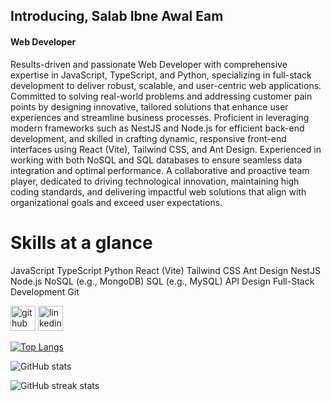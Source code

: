 ## Introducing, Salab Ibne Awal Eam
#### Web Developer 
Results-driven and passionate Web Developer with comprehensive expertise in JavaScript, TypeScript, and Python, specializing in full-stack development to deliver robust, scalable, and user-centric web applications. Committed to solving real-world problems and addressing customer pain points by designing innovative, tailored solutions that enhance user experiences and streamline business processes. Proficient in leveraging modern frameworks such as NestJS and Node.js for efficient back-end development, and skilled in crafting dynamic, responsive front-end interfaces using React (Vite), Tailwind CSS, and Ant Design. Experienced in working with both NoSQL and SQL databases to ensure seamless data integration and optimal performance. A collaborative and proactive team player, dedicated to driving technological innovation, maintaining high coding standards, and delivering impactful web solutions that align with organizational goals and exceed user expectations.
# Skills at a glance
JavaScript
TypeScript
Python
React (Vite)
Tailwind CSS
Ant Design
NestJS
Node.js
NoSQL (e.g., MongoDB)
SQL (e.g., MySQL)
API Design
Full-Stack Development
Git


[<img src='https://cdn.jsdelivr.net/npm/simple-icons@3.0.1/icons/github.svg' alt='github' height='40'>](https://github.com/salabibne)  [<img src='https://cdn.jsdelivr.net/npm/simple-icons@3.0.1/icons/linkedin.svg' alt='linkedin' height='40'>](https://www.linkedin.com/in/salab-ibne-awal-eam/)  


[![Top Langs](https://github-readme-stats.vercel.app/api/top-langs/?username=salabibne)](https://github.com/anuraghazra/github-readme-stats)

![GitHub stats](https://github-readme-stats.vercel.app/api?username=salabibne&show_icons=true&count_private=true)  


![GitHub streak stats](https://streak-stats.demolab.com/?user=salabibne)  

